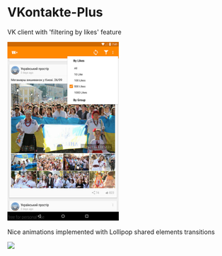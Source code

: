 # VKontakte-Plus
VK client with 'filtering by likes' feature

<img src="https://github.com/deviant-studio/VKontakte-Plus/blob/master/art/screen1.jpg" width="50%"/>


Nice animations implemented with Lollipop shared elements transitions

![](https://github.com/deviant-studio/VKontakte-Plus/blob/master/art/device-2015-09-30-104642_1_1.gif)
